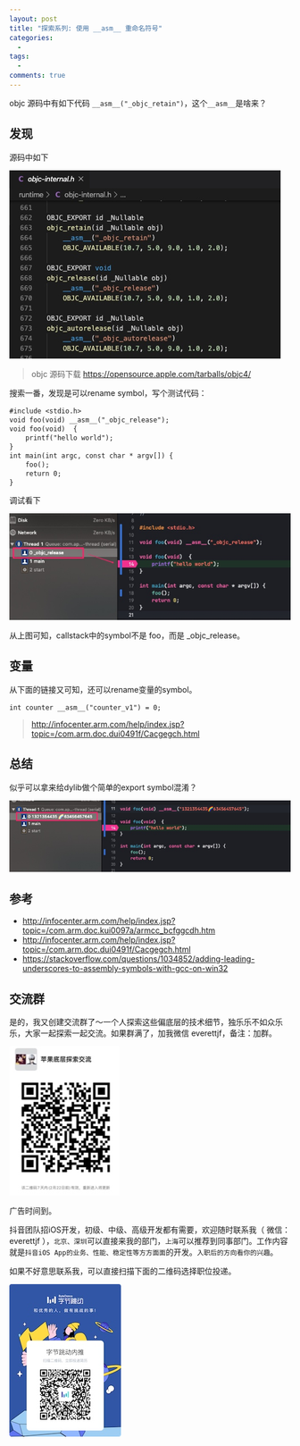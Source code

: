 ```yaml
---
layout: post
title: "探索系列: 使用 __asm__ 重命名符号"
categories:
  - 
tags:
  - 
comments: true
---
```


objc 源码中有如下代码 `__asm__("_objc_retain")`，这个`__asm__`是啥来？

<!-- more -->

## 发现

源码中如下

![](/media/15820819662136.jpg)

> objc 源码下载 https://opensource.apple.com/tarballs/objc4/

搜索一番，发现是可以rename symbol，写个测试代码：

```
#include <stdio.h>
void foo(void) __asm__("_objc_release");
void foo(void)  {
    printf("hello world");
}
int main(int argc, const char * argv[]) {
    foo();
    return 0;
}
```


调试看下

![](/media/15820826016870.jpg)

从上图可知，callstack中的symbol不是 foo，而是 _objc_release。

## 变量

从下面的链接又可知，还可以rename变量的symbol。

```
int counter __asm__("counter_v1") = 0;
```

> http://infocenter.arm.com/help/index.jsp?topic=/com.arm.doc.dui0491f/Cacgegch.html



## 总结

似乎可以拿来给dylib做个简单的export symbol混淆？

![](/media/15820829854361.jpg)



## 参考

- http://infocenter.arm.com/help/index.jsp?topic=/com.arm.doc.kui0097a/armcc_bcfggcdh.htm
- http://infocenter.arm.com/help/index.jsp?topic=/com.arm.doc.dui0491f/Cacgegch.html
- https://stackoverflow.com/questions/1034852/adding-leading-underscores-to-assembly-symbols-with-gcc-on-win32

## 交流群

是的，我又创建交流群了～一个人探索这些偏底层的技术细节，独乐乐不如众乐乐，大家一起探索一起交流。如果群满了，加我微信 everettjf，备注：加群。

![](/media/15817739945151.jpg)


广告时间到。

抖音团队招iOS开发，初级、中级、高级开发都有需要，欢迎随时联系我（ 微信：everettjf ），`北京、深圳`可以直接来我的部门，`上海`可以推荐到同事部门。工作内容就是`抖音iOS App的业务、性能、稳定性等方方面面`的开发。`入职后的方向看你的兴趣`。

如果不好意思联系我，可以直接扫描下面的二维码选择职位投递。

![](/media/15814340338261.jpg)